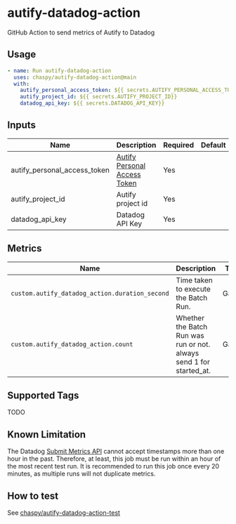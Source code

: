 # autify-datadog-action

GitHub Action to send metrics of Autify to Datadog

## Usage

```yaml
- name: Run autify-datadog-action
  uses: chaspy/autify-datadog-action@main
  with:
    autify_personal_access_token: ${{ secrets.AUTIFY_PERSONAL_ACCESS_TOKEN }}
    autify_project_id: ${{ secrets.AUTIFY_PROJECT_ID}}
    datadog_api_key: ${{ secrets.DATADOG_API_KEY}}
```

## Inputs

| Name                         | Description                                                                     | Required | Default |
| ---------------------------- | ------------------------------------------------------------------------------- | -------- | ------- |
| autify_personal_access_token | [Autify Personal Access Token](https://help.autify.com/docs/integrate-with-api) | Yes      |         |
| autify_project_id            | Autify project id                                                               | Yes      |         |
| datadog_api_key              | Datadog API Key                                                                 | Yes      |         |

## Metrics

| Name                                           | Description                                                         | Type  | Unit   |
| ---------------------------------------------- | ------------------------------------------------------------------- | ----- | ------ |
| `custom.autify_datadog_action.duration_second` | Time taken to execute the Batch Run.                                | Gauge | Second |
| `custom.autify_datadog_action.count`           | Whether the Batch Run was run or not. always send 1 for started_at. | Gauge | Count  |

## Supported Tags

TODO

## Known Limitation

The Datadog [Submit Metrics API](https://docs.datadoghq.com/api/latest/metrics/?code-lang=typescript#submit-metrics) cannot accept timestamps more than one hour in the past. Therefore, at least, this job must be run within an hour of the most recent test run. It is recommended to run this job once every 20 minutes, as multiple runs will not duplicate metrics.

## How to test

See [chaspy/autify-datadog-action-test](https://github.com/chaspy/autify-datadog-action-test)
